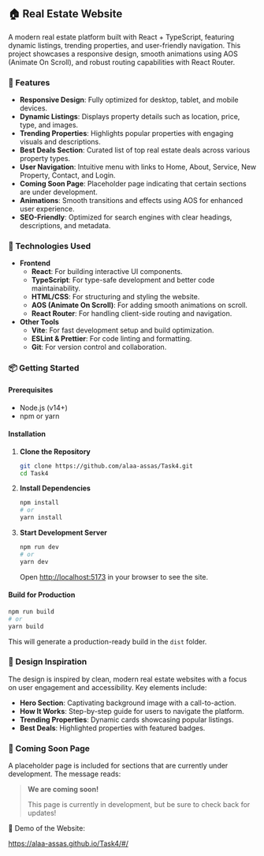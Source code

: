 
## 🏠 Real Estate Website

A modern real estate platform built with React + TypeScript, featuring dynamic listings, trending properties, and user-friendly navigation. This project showcases a responsive design, smooth animations using AOS (Animate On Scroll), and robust routing capabilities with React Router.

### 🚀 Features

- **Responsive Design**: Fully optimized for desktop, tablet, and mobile devices.
- **Dynamic Listings**: Displays property details such as location, price, type, and images.
- **Trending Properties**: Highlights popular properties with engaging visuals and descriptions.
- **Best Deals Section**: Curated list of top real estate deals across various property types.
- **User Navigation**: Intuitive menu with links to Home, About, Service, New Property, Contact, and Login.
- **Coming Soon Page**: Placeholder page indicating that certain sections are under development.
- **Animations**: Smooth transitions and effects using AOS for enhanced user experience.
- **SEO-Friendly**: Optimized for search engines with clear headings, descriptions, and metadata.

### 🌿 Technologies Used

- **Frontend**
  - **React**: For building interactive UI components.
  - **TypeScript**: For type-safe development and better code maintainability.
  - **HTML/CSS**: For structuring and styling the website.
  - **AOS (Animate On Scroll)**: For adding smooth animations on scroll.
  - **React Router**: For handling client-side routing and navigation.
- **Other Tools**
  - **Vite**: For fast development setup and build optimization.
  - **ESLint & Prettier**: For code linting and formatting.
  - **Git**: For version control and collaboration.

### 📦 Getting Started

#### Prerequisites

- Node.js (v14+)
- npm or yarn

#### Installation

1. **Clone the Repository**

   ```bash
   git clone https://github.com/alaa-assas/Task4.git
   cd Task4
   ```

2. **Install Dependencies**

   ```bash
   npm install
   # or
   yarn install
   ```

3. **Start Development Server**

   ```bash
   npm run dev
   # or
   yarn dev
   ```

   Open [http://localhost:5173](http://localhost:5173) in your browser to see the site.

#### Build for Production

```bash
npm run build
# or
yarn build
```

This will generate a production-ready build in the `dist` folder.

### 🎨 Design Inspiration

The design is inspired by clean, modern real estate websites with a focus on user engagement and accessibility. Key elements include:

- **Hero Section**: Captivating background image with a call-to-action.
- **How It Works**: Step-by-step guide for users to navigate the platform.
- **Trending Properties**: Dynamic cards showcasing popular listings.
- **Best Deals**: Highlighted properties with featured badges.

### 🚧 Coming Soon Page

A placeholder page is included for sections that are currently under development. The message reads:

> **We are coming soon!**
>
> This page is currently in development, but be sure to check back for updates!

🌟 Demo of the Website: 

https://alaa-assas.github.io/Task4/#/